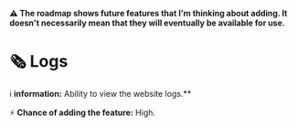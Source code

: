 **⚠️ The roadmap shows future features that I'm thinking about adding. It doesn't necessarily mean that they will eventually be available for use.**
# 🗞️ Logs 
ℹ️ **information:** Ability to view the website logs.**

⚡ **Chance of adding the feature:** High.
